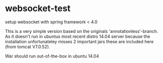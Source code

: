 websocket-test
==============

setup websocket with spring framework &lt; 4.0

This is a very simple version based on the originals 'annotationless'-branch.
As it doesn't run in ubuntus most recent distro 14.04 server because the installation
unfortunateley misses 2 important jars these are included here (from tomcat V7.0.52).

War should run out-of-the-box in ubuntu 14.04
